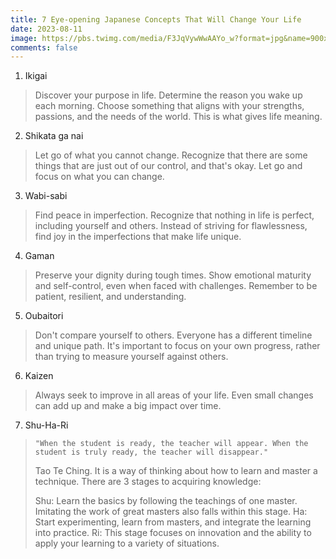 ```yaml
---
title: 7 Eye-opening Japanese Concepts That Will Change Your Life
date: 2023-08-11
image: https://pbs.twimg.com/media/F3JqVywWwAAYo_w?format=jpg&name=900x900
comments: false
---
```

1. Ikigai
>    Discover your purpose in life. Determine the reason you wake up
>   each morning. Choose something that aligns with your strengths, passions, and the needs of
>   the world.
>   This is what gives life meaning.

2. Shikata ga nai
>    Let go of what you cannot change. Recognize that there are some things that
>    are just out of our control, and that's okay.
>    Let go and focus on what you can change.

3. Wabi-sabi
>    Find peace in imperfection. Recognize that nothing in life is perfect,
>    including yourself and others. Instead of striving for flawlessness, find joy
>    in the imperfections that make life unique.

4. Gaman
>    Preserve your dignity during tough times. Show emotional maturity and self-control,
>    even when faced with challenges. Remember to be patient, resilient,
>    and understanding.
5. Oubaitori
>    Don't compare yourself to others. Everyone has a different timeline and unique
>    path. It's important to focus on your own progress, rather than trying to measure yourself
>    against others.
6. Kaizen
>    Always seek to improve in all areas
>    of your life. Even small changes can add up and make a
>    big impact over time.
7. Shu-Ha-Ri
>     "When the student is ready, the teacher will appear. When the student is truly ready, the teacher will disappear."
>
>    Tao Te Ching. It is a way of thinking about how to learn and master a technique. There are 3
>    stages to acquiring knowledge:
>
>    Shu: Learn the basics by following the teachings of one master. Imitating the work
>    of great masters also falls within this stage. Ha: Start experimenting, learn from masters,
>    and integrate the learning into practice. Ri: This stage focuses on innovation and the ability to apply your learning to a variety
>    of situations.
